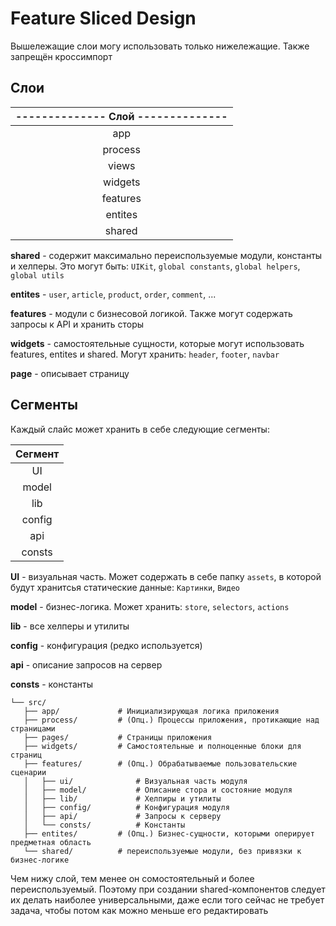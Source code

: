 # Feature Sliced Design

Вышележащие слои могу использовать только нижележащие. Также запрещён кроссимпорт

## Слои

| -------------- Слой -------------- |
| :--------------------------------: |
|                app                 |
|              process               |
|               views                |
|              widgets               |
|              features              |
|              entites               |
|               shared               |

**shared** - содержит максимально переиспользуемые модули, константы и хелперы. Это могут быть: `UIKit`, `global constants`, `global helpers`, `global utils`

**entites** - `user`, `article`, `product`, `order`, `comment`, ...

**features** - модули с бизнесовой логикой. Также могут содержать запросы к API и хранить сторы

**widgets** - самостоятельные сущности, которые могут использовать features, entites и shared. Могут хранить: `header`, `footer`, `navbar`

**page** - описывает страницу

## Сегменты

Каждый слайс может хранить в себе следующие сегменты:

| Сегмент |
| :-----: |
|   UI    |
|  model  |
|   lib   |
| config  |
|   api   |
| consts  |

**UI** - визуальная часть. Может содержать в себе папку `assets`, в которой будут хранитсья статические данные: `Картинки`, `Видео`

**model** - бизнес-логика. Может хранить: `store`, `selectors`, `actions`

**lib** - все хелперы и утилиты

**config** - конфигурация (редко используется)

**api** - описание запросов на сервер

**consts** - константы

```
└── src/
   ├── app/             # Инициализирующая логика приложения
   ├── process/         # (Опц.) Процессы приложения, протикающие над страницами
   ├── pages/           # Страницы приложения
   ├── widgets/         # Самостоятельные и полноценные блоки для страниц
   ├── features/        # (Опц.) Обрабатываемые пользовательские сценарии
   │   ├── ui/              # Визуальная часть модуля
   │   ├── model/           # Описание стора и состояние модуля
   │   ├── lib/             # Хелпиры и утилиты
   │   ├── config/          # Конфигурация модуля
   │   ├── api/             # Запросы к серверу
   │   └── consts/          # Константы
   ├── entites/         # (Опц.) Бизнес-сущности, которыми оперирует предметная область
   └── shared/          # переиспользуемые модули, без привязки к бизнес-логике
```

Чем нижу слой, тем менее он сомостоятельный и более переиспользуемый. Поэтому при создании shared-компонентов следует их делать наиболее универсальными, даже если того сейчас не требует задача, чтобы потом как можно меньше его редактировать
